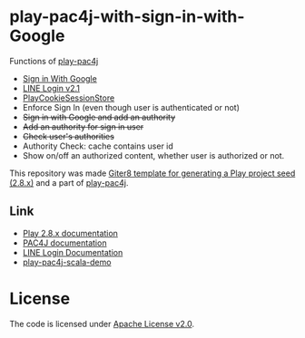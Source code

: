 # play-pac4j-with-sign-in-with-Google
Functions of [play-pac4j](https://github.com/pac4j/play-pac4j/tree/4e3e8866fdc682996a6cd9f0b0be0877c1930071)

* [Sign in With Google](https://developers.google.com/identity/gsi/web)
* [LINE Login v2.1](https://developers.line.biz/en/docs/line-login/overview/)
* [PlayCookieSessionStore](https://github.com/pac4j/play-pac4j/wiki/Security-configuration#2-choose-the-right-sessionstore)
* Enforce Sign In (even though user is authenticated or not)
* ~~Sign in with Google and add an authority~~
* ~~Add an authority for sign in user~~
* ~~Check user's authorities~~
* Authority Check: cache contains user id
* Show on/off an authorized content, whether user is authorized or not.

This repository was made [Giter8 template for generating a Play project seed (2.8.x)](https://github.com/playframework/play-scala-seed.g8/tree/087440184b321fe1d18769efa41a86a717c7fcdd) and a part of [play-pac4j](https://github.com/pac4j/play-pac4j/tree/4e3e8866fdc682996a6cd9f0b0be0877c1930071).

## Link

* [Play 2.8.x documentation](https://www.playframework.com/documentation/2.8.x/Home)
* [PAC4J documentation](https://www.pac4j.org/docs/index.html)
* [LINE Login Documentation](https://developers.line.biz/en/docs/line-login/)
* [play-pac4j-scala-demo](https://github.com/pac4j/play-pac4j-scala-demo/tree/808e237c90c953a2849a96bfa7460e1d9a300649)

# License

The code is licensed under [Apache License v2.0](http://www.apache.org/licenses/LICENSE-2.0).
